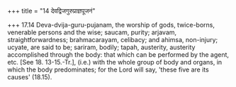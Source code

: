 +++
title = "14 देवद्विजगुरुप्राज्ञपूजनं"

+++
17.14 Deva-dvija-guru-pujanam, the worship of gods, twice-borns,
venerable persons and the wise; saucam, purity; arjavam,
straightforwardness; brahmacarayam, celibacy; and ahimsa, non-injury;
ucyate, are said to be; sariram, bodily; tapah, austerity, austerity
accomplished through the body: that which can be performed by the agent,
etc. \[See 18. 13-15.-Tr.\], (i.e.) with the whole group of body and
organs, in which the body predominates; for the Lord will say, 'these
five are its causes' (18.15).

